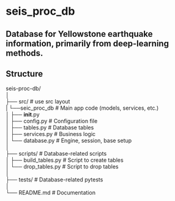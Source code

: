 # seis_proc_db

## Database for Yellowstone earthquake information, primarily from deep-learning methods.

## Structure
seis-proc-db/  
│  
├── src/                  # use src layout  
|   └──seic_proc_db       # Main app code (models, services, etc.)  
│       ├── __init__.py    
│       ├── config.py         # Configuration file   
│       ├── tables.py         # Database tables   
│       ├── services.py       # Business logic    
│       └── database.py       # Engine, session, base setup    
│  
├── scripts/              # Database-related scripts   
│   ├── build_tables.py   # Script to create tables   
│   └── drop_tables.py    # Script to drop tables   
│    
├── tests/                # Database-related pytests  
│    
└── README.md             # Documentation   